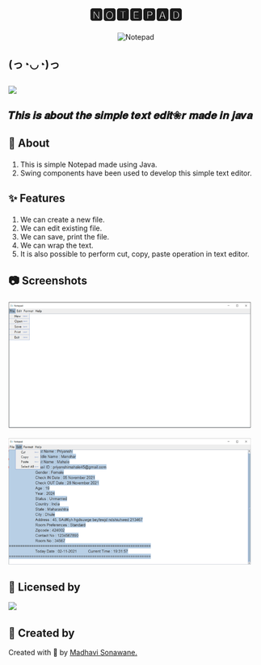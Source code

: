 <html>
  <body>
    <div align="center">
      <h1>🅽🅾🆃🅴🅿🅰🅳</h1>
      <img src="https://github.com/CODING-Enthusiast9857/Notepad-Clone/blob/main/Notepad.jpg" alt="Notepad" height=150>
    </div>
    <!--p></p-->
    <h2>(っ◔◡◔)っ <br><br>
    <img src="https://cdn.rawgit.com/sindresorhus/awesome/d7305f38d29fed78fa85652e3a63e154dd8e8829/media/badge.svg"><br>
    <br>
    𝑻𝒉𝒊𝒔 𝒊𝒔 𝒂𝒃𝒐𝒖𝒕 𝒕𝒉𝒆 𝒔𝒊𝒎𝒑𝒍𝒆 𝒕𝒆𝒙𝒕 𝒆𝒅𝒊𝒕❀𝒓 𝒎𝒂𝒅𝒆 𝒊𝒏 𝒋𝒂𝒗𝒂</h2>
    <p>
    <h2><p> &#128204; About </h2></p>
    <ol>
      <li> This is simple Notepad made using Java. </li>
      <li> Swing components have been used to develop this simple text editor. </li>
    </ol>
    </p>
    <h2><p> &#10024; Features </h2></p>
    <ol>
      <li> We can create a new file. </li>
      <li> We can edit existing file.</li>
      <li> We can save, print the file. </li>
      <li> We can wrap the text. </li>
      <li> It is also possible to perform cut, copy, paste operation in text editor. </li>
    </ol>
    <h2><p> &#128247; Screenshots </h2></p>
    <div class="row">
      <img src="https://github.com/CODING-Enthusiast9857/Notepad/blob/main/Notepad.png" alt="Notepad" height=250 width=480>
      &nbsp;&nbsp;&nbsp;&nbsp;&nbsp;&nbsp;&nbsp;&nbsp;
      <img src="https://github.com/CODING-Enthusiast9857/Notepad/blob/main/Notepad1.png" alt="Notepad" height=250 width=480>
    </div>
    <h2>📝 Licensed by </h2>
    <img src="https://img.shields.io/github/license/payloadbox/xss-payload-list">
    <h2>&#128105; Created by </h2>
    <p>Created with &#129293; by 
      <a href="https://github.com/CODING-Enthusiast9857" target="_blank">Madhavi Sonawane.</a>
    </p>
  </body>
</html>
